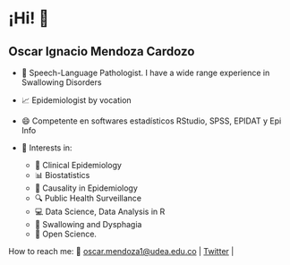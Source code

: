 # ¡Hi! 👋

## Oscar Ignacio Mendoza Cardozo



- :tongue: Speech-Language Pathologist. I have a wide range experience in Swallowing Disorders

- :chart_with_upwards_trend: Epidemiologist by vocation

- 😄 Competente en softwares estadísticos RStudio, SPSS, EPIDAT y Epi Info

- :pushpin:  Interests in:
  -  :microscope: Clinical Epidemiology
  -  :bar_chart: Biostatistics
  -  :dart: Causality in Epidemiology
  -  :mag: Public Health Surveillance
  -  :computer: Data Science, Data Analysis in R
  -  :tongue: Swallowing and Dysphagia
  -  :rocket: Open Science.

How to reach me: :email: oscar.mendoza1@udea.edu.co | [Twitter](https://twitter.com/OscarIgnacioMz) | 

